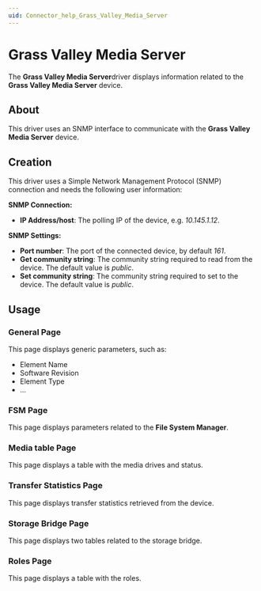 ```yaml
---
uid: Connector_help_Grass_Valley_Media_Server
---
```


# Grass Valley Media Server

The **Grass Valley Media Server**driver displays information related to the **Grass Valley Media Server** device.

## About

This driver uses an SNMP interface to communicate with the **Grass Valley Media Server** device.

## Creation

This driver uses a Simple Network Management Protocol (SNMP) connection and needs the following user information:

**SNMP Connection:**

- **IP Address/host**: The polling IP of the device, e.g. *10.145.1.12*.

**SNMP Settings:**

- **Port number**: The port of the connected device, by default *161*.
- **Get community string**: The community string required to read from the device. The default value is *public*.
- **Set community string**: The community string required to set to the device. The default value is *public*.

## Usage

### General Page

This page displays generic parameters, such as:

- Element Name
- Software Revision
- Element Type
- ...

### FSM Page

This page displays parameters related to the **File System Manager**.

### Media table Page

This page displays a table with the media drives and status.

### Transfer Statistics Page

This page displays transfer statistics retrieved from the device.

### Storage Bridge Page

This page displays two tables related to the storage bridge.

### Roles Page

This page displays a table with the roles.
